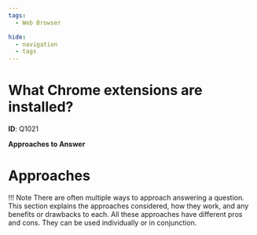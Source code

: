 ```yaml
---
tags:
  - Web Browser

hide:
  - navigation
  - tags
---
```


# What Chrome extensions are installed?

**ID**: Q1021


**Approaches to Answer**


# Approaches

!!! Note
    There are often multiple ways to approach answering a question.
    This section explains the approaches considered, how they work, and any
    benefits or drawbacks to each. All these approaches have different pros
    and cons. They can be used individually or in conjunction.

